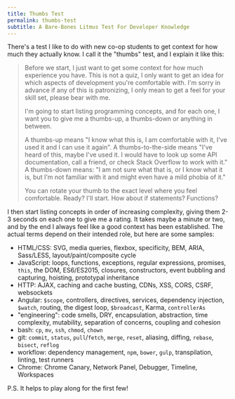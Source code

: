 ```yaml
---
title: Thumbs Test
permalink: thumbs-test
subtitle: A Bare-Bones Litmus Test For Developer Knowledge
---
```


There's a test I like to do with new co-op students to get context for how much they actually know. I call it the "thumbs" test, and I explain it like this:

> Before we start, I just want to get some context for how much experience you have. This is not a quiz, I only want to get an idea for which aspects of development you're comfortable with. I'm sorry in advance if any of this is patronizing, I only mean to get a feel for your skill set, please bear with me.
>
> I'm going to start listing programming concepts, and for each one, I want you to give me a thumbs-up, a thumbs-down or anything in between.
>
> A thumbs-up means "I know what this is, I am comfortable with it, I've used it and I can use it again". A thumbs-to-the-side means "I've heard of this, maybe I've used it. I would have to look up some API documentation, call a friend, or check Stack Overflow to work with it." A thumbs-down means: "I am not sure what that is, or I know what it is, but I'm not familiar with it and might even have a mild phobia of it."
>
> You can rotate your thumb to the exact level where you feel comfortable. Ready? I'll start. How about if statements? Functions?

I then start listing concepts in order of increasing complexity, giving them 2-3 seconds on each one to give me a rating. It takes maybe a minute or two, and by the end I always feel like a good context has been established. The actual terms depend on their intended role, but here are some samples:

- HTML/CSS: SVG, media queries, flexbox, specificity, BEM, ARIA, Sass/LESS, layout/paint/composite cycle
- JavaScript: loops, functions, exceptions, regular expressions, promises, `this`, the DOM, ES6/ES2015, closures, constructors, event bubbling and capturing, hoisting, prototypal inheritance
- HTTP: AJAX, caching and cache busting, CDNs, XSS, CORS, CSRF, websockets
- Angular: `$scope`, controllers, directives, services, dependency injection, `$watch`, routing, the digest loop, `$broadcast`, Karma, `controllerAs`
- "engineering": code smells, DRY, encapsulation, abstraction, time complexity, mutability, separation of concerns, coupling and cohesion
- bash: `cp`, `mv`, `ssh`, `chmod`, `chown`
- git: `commit`, `status`, `pull`/`fetch`, `merge`, `reset`, aliasing, diffing, `rebase`, `bisect`, `reflog`
- workflow: dependency management, `npm`, `bower`, `gulp`, transpilation, linting, test runners
- Chrome: Chrome Canary, Network Panel, Debugger, Timeline, Workspaces

P.S. It helps to play along for the first few!

